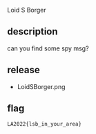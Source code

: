 Loid S Borger

## description

can you find some spy msg? 

## release

- LoidSBorger.png

## flag

`LA2022{lsb_in_your_area}`
